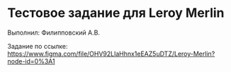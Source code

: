 # Тестовое задание для Leroy Merlin
Выполнил: Филипповский А.В.

Задание по ссылке: https://www.figma.com/file/OHV92LlaHhnx1eEAZ5uDTZ/Leroy-Merlin?node-id=0%3A1
